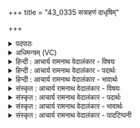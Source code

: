 +++
title = "43_0335 सत्राहणं दाधृषिम्"

+++
<details><summary>पदपाठः</summary>

स꣣त्राह꣡ण꣢म्। स꣣त्रा। ह꣡न꣢꣯म्। दा꣡धृ꣢꣯षिम्। तु꣡म्रम्। इ꣡न्द्र꣢꣯म्। म꣣हा꣢म्। अ꣣पार꣢म्। अ꣣। पार꣢म्। वृ꣢षभम्। सु꣣व꣡ज्र꣢म्। सु꣣। व꣡ज्र꣢꣯म्। ह꣡न्ता꣢꣯। यः। वृ꣣त्र꣢म्। स꣡नि꣢꣯ता। उ꣣त꣢। वा꣡ज꣢म्। दा꣡ता꣢꣯। म꣣घा꣡नि꣢। म꣣घ꣡वा꣢। सु꣣रा꣡धाः꣢। सु꣣। रा꣡धाः꣢꣯। ३३५।
</details>

<details><summary>अधिमन्त्रम् (VC)</summary>

- इन्द्रः
- वामदेवो गौतमः
- त्रिष्टुप्
- धैवतः
- ऐन्द्रं काण्डम्
</details>

<details><summary>हिन्दी : आचार्य रामनाथ वेदालंकार - विषयः</summary>

पुनः वह परमेश्वर और राजा कैसा है, यह कहते हैं।
</details>

<details><summary>हिन्दी : आचार्य रामनाथ वेदालंकार - पदार्थः</summary>

पदार्थान्वय -  हम (सत्राहणम्) सत्य से असत्य का खण्डन करनेवाले, (दाधृषिम्) पापों व पापियों का अतिशय धर्षण करनेवाले अथवा अत्यन्त प्रगल्भ, (तुम्रम्) शुभ कर्मों में प्रेरित करनेवाले, (महाम्) महान्, (अपारम्) अपार अर्थात् अनन्त विद्या वा पराक्रमवाले, (वृषम्) सुखों की वर्षा करनेवाले, (सुवज्रम्) उत्कृष्ट दण्डशक्तिवाले (इन्द्रम्) अधर्म, अविद्या आदि के विदारक परमात्मा वा राजा का (यजामहे) पूजन वा सत्कार करते हैं, (मघवा) ऐश्वर्यवान् (सुराधाः) उत्कृष्ट न्याय व धर्म रूप धनवाला (यः) जो परमात्मा वा राजा (वृत्रम्) विघ्नभूत शत्रु को (हन्ता) मारता है, (उत) और (वाजम्) अन्न, बल, विज्ञान आदि को (सनिता) बाँटता है तथा (मघानि) धनों को (दाता) देता है ॥४॥ इस मन्त्र में ‘यजामहे’ क्रियापद पूर्व मन्त्र से आया है। अर्थश्लेष और परिकर अलङ्कार है। ‘न्ता, निता’ और ‘मघा, मघ’ में छेकानुप्रास, तथा मकार, तकार की अनेक बार आवृत्ति में वृत्त्यनुप्रास है ॥४॥
</details>

<details><summary>हिन्दी : आचार्य रामनाथ वेदालंकार - भावार्थः</summary>

भावार्थ -  सब राष्ट्रवासी प्रजाजनों को चाहिए कि मन्त्रोक्त गुणों से विभूषित परमात्मा की पूजा और राजा का सत्कार करें ॥४॥
</details>

<details><summary>संस्कृत : आचार्य रामनाथ वेदालंकार - विषयः</summary>

पुनः स परमेश्वरो राजा वा कीदृशोऽस्तीत्याह।
</details>

<details><summary>संस्कृत : आचार्य रामनाथ वेदालंकार - पदार्थः</summary>

पदार्थान्वय -  वयम् (सत्राहणम्२) सत्येन असत्यस्य हन्तारम्। सत्रा इति सत्यनाम। निघं० ३।१०। (दाधृषिम्) भृशं पापानां पापिनां च धर्षकम्, भृशं प्रगल्भं वा। अत्र धृष प्रसहने, ञिधृषा प्रागल्भ्ये इति वा धातोः ‘किकिनावुत्सर्गश्छन्दसि सदादिभ्यो दर्शनात्। अ० ३।२।१७१’ वा० इत्यनेन किन् प्रत्ययो लिड्वच्च। नित्त्वादाद्युदात्तत्वम्। (तुम्रम्३) शुभकर्मसु प्रेरकम्, (महाम्) महान्तम्, (अपारम्) अनन्तविद्यम् अनन्तपराक्रमं वा, (वृषभम्) सुखवर्षकम् (सुवज्रम्४) उत्कृष्टदण्डम् (इन्द्रम्) अधर्माविद्यादिविदारकं परमात्मानं राजानं वा (यजामहे) पूजयामः सत्कुर्मो वा। (मघवा) ऐश्वर्यवान्, (सुराधाः) उत्कृष्टन्यायधर्मधनः (यः) परमात्मा राजा वा (वृत्रम्) विघ्नभूतं शत्रुम् (हन्ता) हिंसिता, (उत) अपि च (वाजम्) अन्नबलविज्ञानादिकम् (सनिता) संविभक्ता, (मघानि) धनानि च, (दाता) दानकर्ता भवति। अत्र हन्ता, सनिता, दाता इत्येतेषां तृन्नन्तत्वात् वृत्रं, वाजं, मघानि इत्यत्र ‘न लोकाव्ययनिष्ठाखलर्थतृनाम्। अ० २।३।६९’ इति षष्ठ्यभावे द्वितीयैव भवति। नित्त्वादेवाद्युदात्तः स्वरः ॥४॥५ अत्र ‘यजामहे’ इति पूर्वस्मान्मन्त्रादाकृष्यते। अर्थश्लेषोऽलङ्कारः परिकरश्च। ‘न्ता, नितो’ ‘मघा, मघ’ इत्यत्र छेकानुप्रासः। मकारस्य तकारस्य चासकृदावृत्तौ वृत्त्यनुप्रासः ॥४॥
</details>

<details><summary>संस्कृत : आचार्य रामनाथ वेदालंकार - भावार्थः</summary>

भावार्थ -  सर्वै राष्ट्रवासिभिः प्रजाजनैर्मन्त्रोक्तगुणविभूषितः परमात्मा पूजनीयो राजा च सत्कर्त्तव्यः ॥४॥
</details>

<details><summary>संस्कृत : आचार्य रामनाथ वेदालंकार - पादटिप्पनी</summary>

टिप्पनी -   १. ऋ० ४।१७।८। २. सत्राशब्दः सदाशब्दपर्यायः। सदा हन्तारं शत्रूणाम्। अथवा सत्रेति सत्यनाम। सत्येन असत्यानामसुराणां हन्तारम्—इति वि०। बहूनां हन्तारम्। सत्रेति बहुनाम—इति भ०। ३. तुम्रं प्रेरकम्। तुमिः प्रेरणकर्मा—इति भ०। शत्रूणां प्रेरकम्—इति सा०। तुम्रम्, लुप्तोपममिदं द्रष्टव्यम्। तुम्रसदृशम्, स्थूलमित्यर्थः—इति वि०। ४. (सुवज्रम्) शोभनशस्त्रास्त्राणां प्रयोक्तारमिति ऋ० ४।१७।८ भाष्ये द०। ५. ऋग्भाष्ये दयानन्दर्षिरिमं मन्त्रं राजपक्षे व्याख्यातवान्। एष च तत्र तत्कृतो भावार्थः—‘यः पूर्णविद्यः सत्यवादी प्रगल्भो बलिष्ठः शस्त्रास्त्रप्रयोगविदभयदाता पुरुषो भवेत्तमेव राज्यायाधिकुरुत’ इति।
</details>